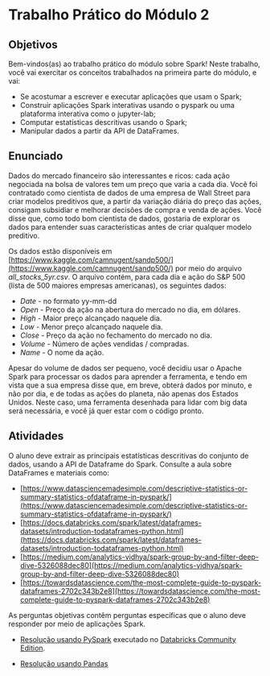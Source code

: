 # Trabalho Prático do Módulo 2

## Objetivos

Bem-vindos(as) ao trabalho prático do módulo sobre Spark! Neste trabalho, você vai exercitar os conceitos trabalhados na primeira parte do módulo, e vai:

- Se acostumar a escrever e executar aplicações que usam o Spark;
- Construir aplicações Spark interativas usando o pyspark ou uma plataforma interativa como o jupyter-lab;
- Computar estatísticas descritivas usando o Spark;
- Manipular dados a partir da API de DataFrames.

## Enunciado

Dados do mercado financeiro são interessantes e ricos: cada ação negociada na bolsa de valores tem um preço que varia a cada dia. Você foi contratado como cientista de dados de uma empresa de Wall Street para criar modelos preditivos que, a partir da variação diária do preço das ações, consigam subsidiar e melhorar decisões de compra e venda de ações. Você disse que, como todo bom cientista de dados, gostaria de explorar os dados para entender suas características antes
de criar qualquer modelo preditivo.

Os dados estão disponíveis em [https://www.kaggle.com/camnugent/sandp500/](https://www.kaggle.com/camnugent/sandp500/) por meio do arquivo _all_stocks_5yr.csv_. O arquivo contém, para cada dia e ação do S&P 500 (lista de 500 maiores empresas americanas), os seguintes dados:

- _Date_ - no formato yy-mm-dd
- _Open_ - Preço da ação na abertura do mercado no dia, em dólares.
- _High_ - Maior preço alcançado naquele dia.
- _Low_ - Menor preço alcançado naquele dia.
- _Close_ - Preço da ação no fechamento do mercado no dia.
- _Volume_ - Número de ações vendidas / compradas.
- _Name_ - O nome da ação.

Apesar do volume de dados ser pequeno, você decidiu usar o Apache Spark para processar os dados para aprender a ferramenta, e tendo em vista que a sua empresa disse que, em breve, obterá dados por minuto, e não por dia, e de todas as ações do planeta, não apenas dos Estados Unidos. Neste caso, uma ferramenta desenhada para lidar com big data será necessária, e você já quer estar com o código pronto.

## Atividades

O aluno deve extrair as principais estatísticas descritivas do conjunto de dados, usando a API de Dataframe do Spark. Consulte a aula sobre DataFrames e materiais como:

- [https://www.datasciencemadesimple.com/descriptive-statistics-or-summary-statistics-ofdataframe-in-pyspark/](https://www.datasciencemadesimple.com/descriptive-statistics-or-summary-statistics-ofdataframe-in-pyspark/)
- [https://docs.databricks.com/spark/latest/dataframes-datasets/introduction-todataframes-python.html](https://docs.databricks.com/spark/latest/dataframes-datasets/introduction-todataframes-python.html)
- [https://medium.com/analytics-vidhya/spark-group-by-and-filter-deep-dive-5326088dec80](https://medium.com/analytics-vidhya/spark-group-by-and-filter-deep-dive-5326088dec80)
- [https://towardsdatascience.com/the-most-complete-guide-to-pyspark-dataframes-2702c343b2e8](https://towardsdatascience.com/the-most-complete-guide-to-pyspark-dataframes-2702c343b2e8)

As perguntas objetivas contêm perguntas específicas que o aluno deve responder por meio de aplicações Spark.

- [Resolução usando PySpark](trabalho_pratico_pyspark.ipynb) executado no [Databricks Community Edition](https://community.cloud.databricks.com/).

- [Resolução usando Pandas](trabalho_pratico_pandas.ipynb)
